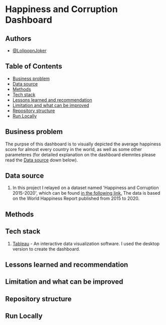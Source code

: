 # Happiness and Corruption Dashboard
## Authors
* [@LolipopnJoker](https://github.com/LolipopnJoker)
## Table of Contents
* [Business problem](https://github.com/LolipopnJoker/Happiness_and_Corruption_Dashboard/blob/main/README.md#business-problem)
* [Data source](https://github.com/LolipopnJoker/Happiness_and_Corruption_Dashboard/blob/main/README.md#data-source)
* [Methods](https://github.com/LolipopnJoker/Happiness_and_Corruption_Dashboard/blob/main/README.md#Methods)
* [Tech stack](https://github.com/LolipopnJoker/Happiness_and_Corruption_Dashboard/blob/main/README.md#tech-stack)
* [Lessons learned and recommendation](https://github.com/LolipopnJoker/Happiness_and_Corruption_Dashboard/blob/main/README.md#lessons-learned-and-recommendation)
* [Limitation and what can be improved]()
* [Repository structure](https://github.com/LolipopnJoker/Happiness_and_Corruption_Dashboard/blob/main/README.md#limitation-and-what-can-be-improved)
* [Run Locally](https://github.com/LolipopnJoker/Happiness_and_Corruption_Dashboard/blob/main/README.md#run-locally)
## Business problem
The purpse of this dashboard is to visually depicted the average happiness score for almost every country in the world, as well as some other parameteres (for detailed explanation on the dashboard elemntes please read the [Data source]() down below).
## Data source
1. In this project I relayed on a dataset named 'Happiness and Corruption 2015-2020', which can be found [in the following link.](https://www.kaggle.com/datasets/eliasturk/world-happiness-based-on-cpi-20152020?resource=download) The data is based on the World Happiness Report published from 2015 to 2020.
## Methods
## Tech stack
1. [Tableau](https://www.tableau.com/) - An interactive data visualization software. I used the desktop version to create the dashboard.
## Lessons learned and recommendation
## Limitation and what can be improved
## Repository structure
## Run Locally
